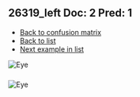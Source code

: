## 26319_left Doc: 2 Pred: 1
- [Back to confusion matrix](https://github.com/juliandewit/kaggle_retinopathy/blob/master/matrix.md)
- [Back to list](https://github.com/juliandewit/kaggle_retinopathy/blob/master/lists/21/list.md)
- [Next example in list](https://github.com/juliandewit/kaggle_retinopathy/blob/master/lists/21/26/26481_left.md)

![Eye](https://retinopaty.blob.core.windows.net/size1024/26319_left_2.jpeg)

### 

![Eye]()
